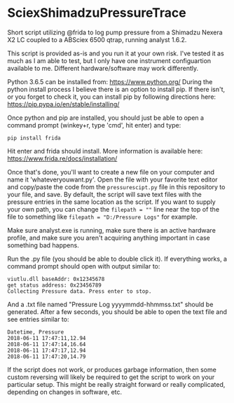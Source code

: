 # SciexShimadzuPressureTrace
Short script utilizing @frida to log pump pressure from a Shimadzu Nexera X2 LC coupled to a ABSciex 6500 qtrap, running analyst 1.6.2.

This script is provided as-is and you run it at your own risk. I've tested it as much as I am able to test, but I only have one instrument configuartion available to me. Different hardware/software may work differently.

Python 3.6.5 can be installed from: https://www.python.org/
During the python install process I believe there is an option to install pip. If there isn't, or you forget to check it, you can install pip by following directions here: https://pip.pypa.io/en/stable/installing/

Once python and pip are installed, you should just be able to open a command prompt (winkey+r, type 'cmd', hit enter) and type: 
```
pip install frida
```
Hit enter and frida should install. More information is available here: https://www.frida.re/docs/installation/

Once that's done, you'll want to create a new file on your computer and name it 'whateveryouwant.py'. Open the file with your favorite text editor and copy/paste the code from the ```pressurescipt.py``` file in this repository to your file, and save. By default, the script will save text files with the pressure entries in the same location as the script. If you want to supply your own path, you can change the ```filepath = ""``` line near the top of the file to something like ```filepath = "D:/Pressure Logs"``` for example.

Make sure analyst.exe is running, make sure there is an active hardware profile, and make sure you aren't acquiring anything important in case something bad happens. 

Run the .py file (you should be able to double click it). If everything works, a command prompt should open with output similar to:
```
viutlu.dll baseAddr: 0x12345678
get status address: 0x23456789
Collecting Pressure data. Press enter to stop.
```

And a .txt file named "Pressure Log yyyymmdd-hhmmss.txt" should be generated. After a few seconds, you should be able to open the text file and see entries similar to:
```
Datetime, Pressure 
2018-06-11 17:47:11,12.94
2018-06-11 17:47:14,16.64
2018-06-11 17:47:17,12.94
2018-06-11 17:47:20,14.79
```

If the script does not work, or produces garbage information, then some custom reversing will likely be required to get the script to work on your particular setup. This might be really straight forward or really complicated, depending on changes in software, etc. 



